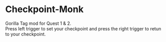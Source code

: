 # Checkpoint-Monk
Gorilla Tag mod for Quest 1 &amp; 2.<br>Press left trigger to set your checkpoint and press the right trigger to retun to your checkpoint.<br>
